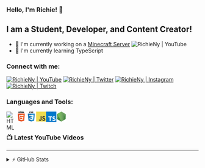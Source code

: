 ### Hello, I'm Richie! 👋

## I am a Student, Developer, and Content Creator!
- 🔭 I'm currently working on a [Minecraft Server][parasite] <img width="17" height="16" src="https://cdn.jsdelivr.net/npm/simple-icons@v3/icons/mojangstudios.svg" alt="RichieNy | YouTube"/>
- 🌱 I'm currently learning TypeScript

### Connect with me:

[<img width="22" src="https://cdn.jsdelivr.net/npm/simple-icons@v3/icons/youtube.svg" alt="RichieNy | YouTube"/>][youtube]
[<img width="22" src="https://cdn.jsdelivr.net/npm/simple-icons@v3/icons/twitter.svg" alt="RichieNy | Twitter"/>][twitter]
[<img width="22" src="https://simpleicons.org/icons/tiktok.svg" alt="RichieNy | Instagram"/>][instagram]
[<img width="22" src="https://cdn.jsdelivr.net/npm/simple-icons@v3/icons/twitch.svg" alt="RichieNy | Twitch"/>][twitch]


### Languages and Tools:
<img align="left" alt="HTML" width="26px" src="https://simpleicons.org/icons/visualstudiocode.svg">
<img align="left" alt="HTML" width="26px" src="https://raw.githubusercontent.com/github/explore/80688e429a7d4ef2fca1e82350fe8e3517d3494d/topics/html/html.png">
<img align="left" alt="CSS" width="26px" src="https://raw.githubusercontent.com/github/explore/80688e429a7d4ef2fca1e82350fe8e3517d3494d/topics/css/css.png">
<img align="left" alt="Javascript" width="26px" src="https://raw.githubusercontent.com/github/explore/80688e429a7d4ef2fca1e82350fe8e3517d3494d/topics/javascript/javascript.png">
<img align="left" alt="TypeScript" width="27px" src="https://raw.githubusercontent.com/github/explore/80688e429a7d4ef2fca1e82350fe8e3517d3494d/topics/typescript/typescript.png">
<img align="left" alt="NodeJS" width="26px" src="https://raw.githubusercontent.com/github/explore/80688e429a7d4ef2fca1e82350fe8e3517d3494d/topics/nodejs/nodejs.png">

<br />
<br />

### 📺 Latest YouTube Videos
<!-- YOUTUBE:START -->
<!-- YOUTUBE:END -->

---

<details>
    <summary>⚡ GitHub Stats</summary>

<img align="left" alt="RichieNy's Github Stats" src="https://github-readme-stats.richieny.vercel.app/api?username=RichieNy&show_icons=true&hide_border=true" />

</details>

[youtube]: https://www.youtube.com/channel/UChpZFH57DWLRvBfq-f5ZXyw
[twitter]: https://twitter.com/RichieNyy
[instagram]: g
[twitch]: https://twitch.tv/RichieNy
[parasite]: https://discord.gg/6MyAmNm